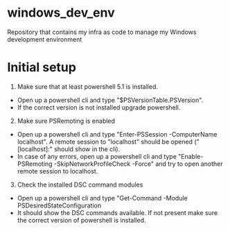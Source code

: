# windows_dev_env
Repository that contains my infra as code to manage my Windows development environment

# Initial setup
1. Make sure that at least powershell 5.1 is installed.
  - Open up a powershell cli and type "$PSVersionTable.PSVersion".
  - If the correct version is not installed upgrade powershell.

2. Make sure PSRemoting is enabled
  - Open up a powershell cli and type "Enter-PSSession -ComputerName localhost". A remote session to "localhost" should be opened ("[localhost]:" should show in the cli).
  - In case of any errors, open up a powershell cli and type "Enable-PSRemoting -SkipNetworkProfileCheck -Force" and try to open another remote session to localhost.

3. Check the installed DSC command modules
  - Open up a powershell cli and type "Get-Command -Module PSDesiredStateConfiguration
  - It should show the DSC commands available. If not present make sure the correct version of powershell is installed.
